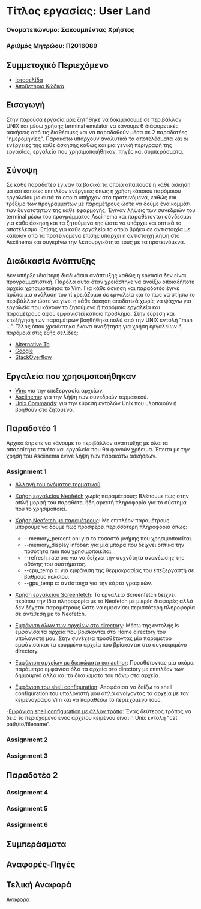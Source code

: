 # Τίτλος εργασίας: User Land

### Ονοματεπώνυμο: Σακουμπέντας Χρήστος
### Αριθμός Μητρώου: Π2016089

## Συμμετοχικό Περιεχόμενο

* [Ιστοσελίδα](https://csakou.github.io/gr/)
* [Αποθετήριο Κώδικα](https://github.com/csakou/gr)


## Εισαγωγή

  Στην παρούσα εργασία μας ζητήθηκε να δοκιμάσουμε σε περιβάλλον UNIX και μέσω χρήσης terminal emulator να κάνουμε 6 διάφορετικές ασκήσεις από τις διαθέσιμες και να παραδοθούν μέσα σε 2 παραδοτέες "ημερομηνίες". Παρακάτω υπάρχουν αναλυτικά τα αποτελέσματα και οι ενέργειες της κάθε άσκησης καθώς και μια γενική περιγραφή της εργασίας, εργαλεία που χρησιμοποιήθηκαν, πηγές και συμπεράσματα.
  
## Σύνοψη
 
  Σε κάθε παραδοτέο έγιναν τα βασικά τα οποία απαιτούσε η κάθε άσκηση μα και κάποιες επιπλέον ενέργειες όπως η χρήση κάποιου παρόμοιου εργαλείου με αυτά τα οποία υπήρχαν στα προτεινόμενα, καθώς και τρέξιμο των προγραμμάτων με παραμέτρους ώστε να δούμε ένα κομμάτι των δυνατοτήτων της κάθε εφαρμογής. Έγιναν λήψεις των συνεδριών του terminal μέσω του προγράμματος Asciinema και παραθέτονται σύνδεσμοι για κάθε άσκηση και τα ζητούμενα της ώστε να υπάρχει και οπτικά το αποτέλεσμα. Επίσης για κάθε εργαλείο το οποίο βρήκα σε αντιστοιχία με κάποιον από τα προτεινόμενα επίσης υπάρχει η αντίστοιχη λήψη στο Asciinema και συγκρίνω την λειτουργικότητα τους με τα προτεινόμενα.

## Διαδικασία Ανάπτυξης

  Δεν υπήρξε ιδιαίτερη διαδικάσια ανάπτυξης καθώς η εργασία δεν είναι προγραμματιστική. Παρόλα αυτά όταν χρειάστηκε να ανοίξω οποιαδήποτε αρχεία χρησιμοποίησα το Vim. Για κάθε άσκηση και παραδοτέο έγινε πρώτα μια ανάλυση του τί χρειάζομαι σε εργαλεία και το πως να στήσω το περιβάλλον ώστε να γίνει η κάθε άσκηση αποδοτικά χωρίς να ψάχνω για εργαλεία που κάνουν το ζητούμενο ή παρόμοια εργαλεία και παραμέτρους αφού εμφανιστεί κάποιο πρόβλημα. Στην εύρεση και επεξήγηση των παραμέτρων βοηθήθηκα πολύ από την UNIX εντολή "man ...". Τέλος όπου χρειάστηκα έκανα αναζήτηση για χρήση εργαλείων ή παρόμοια στις εξής σελίδες:
  
  - [Alternative To](https://alternativeto.net)
  - [Google](https://google.com)
  - [StackOverflow](https://stackoverflow.com)

## Εργαλεία που χρησιμοποιήθηκαν

  * [Vim](https://vim.org): για την επεξεργασία αρχείων.
  * [Asciinema](https://asciinema.org): για την λήψη των συνεδριών τερματικού.
  * [Unix Commands](https://www.wikiwand.com/en/List_of_Unix_commands): για την εύρεση εντολών Unix που υλοποιούν ή βοηθούν στο ζητούενο.

## Παραδοτέο 1

Αρχικά έπρεπε να κάνουμε το περιβάλλον ανάπτυξης με όλα τα απαραίτητα πακέτα και εργαλεία που θα φανούν χρήσιμα.
Έπειτα με την χρήση του Asciinema έγινε λήψη των παρακάτω ασκήσεων.

### Assignment 1
  - [Αλλαγή του ονόματος τερματικού](https://asciinema.org/a/IoIdqQ1eCcnbeEVEGh2Q5tojT)
  
  - [Χρήση εργαλείου Neofetch](https://asciinema.org/a/BQgxRBDqA6cyHLprG3hOYTzsp) χωρίς παραμέτρους:
  Βλέπουμε πως στην απλή μορφή του παραθέτει ήδη αρκετή πληροφορία για το σύστημα που το χρησιμοποιεί.
  
  - [Χρήση Neofetch με παραμέτρους](https://asciinema.org/a/DC4mlnu31hAX5p9k4m9OgMXI7):
  Με επιπλέον παραμέτρους μπορούμε να δούμε πως προσφέρει περισσότερη πληροφορία όπως:
    * --memory_percent on: για το ποσοστό μνήμης που χρησιμοποιείται.
    * --memory_display infobar: για μια μπάρα που δείχνει οπτικά την ποσότητα ram που χρησιμοποιείται.
    * --refresh_rate on: για να δείχνει την συχνότητα ανανέωσης της οθόνης του συστήματος.
    * --cpu_temp c: για εμφάνιση της θερμοκρασίας του επεξεργαστή σε βαθμούς κελσίου.
    * --gpu_temp c: αντίστοιχα για την κάρτα γραφικών.

  - [Χρήση εργαλείου Screenfetch](https://asciinema.org/a/eBbM5EY7AcKjHxTauVKwWM7XP):
  Το εργαλείο Screenfetch δείχνει περίπου την ίδια πληροφορία με το Neofetch με μικρές διαφορές αλλά δεν δέχεται παραμέτρους ώστε να εμφανίσει περισσότερη πληροφορία σε αντίθεση με το Neofetch.
  
  - [Εμφάνιση όλων των αρχείων στο directory](https://asciinema.org/a/65RwKF0B5acbJ3HzZwHkOnBG4):
  Μέσω της εντολής ls εμφάνισα τα αρχεία που βρίσκονται στο Home directory του υπολογιστή μου. Στην συνέχεια προσθέτοντας μία παράμετρο εμφάνισα και τα κρυμμένα αρχεία που βρίσκονται στο συγκεκριμένο directory.
  
  - [Εμφάνιση αρχείων με δικαιώματα και author](https://asciinema.org/a/jXKOd2qWxPYz6Q89E5mNgxIMG):
  Προσθέτοντας μία ακόμα παράμετρο εμφάνισα όλα τα αρχεία στο directory με επιπλέον των δημιουργό αλλά και τα δικαιώματα του πάνω στα αρχεία.
  
  - [Εμφάνιση του shell configuration](https://asciinema.org/a/BDYsrFcinrAwYne5ierhaIFrN):
  Αποφάσισα να δείξω το shell configuration του υπολογιστή μου απλά ανοίγοντας τα αρχεία με τον κειμενογράφο  Vim και να παραθέσω το περιεχόμενο τους.
  
  -[Εμφάνιση shell configuration με άλλον τρόπο](https://asciinema.org/a/KVCUWNnnfU0iMxumLr778EkFP):
  Ένας δεύτερος τρόπος να δεις το περιεχόμενο ενός αρχείου κειμένου είναι η Unix εντολή "cat path/to/filename".
  
### Assignment 2

### Assignment 3

## Παραδοτέο 2

### Assignment 4

### Assignment 5

### Assignment 6

## Συμπεράσματα

## Αναφορές-Πηγές

## Τελική Αναφορά
[Αναφορά](https://csakou.github.io/HCI_REPORT)
